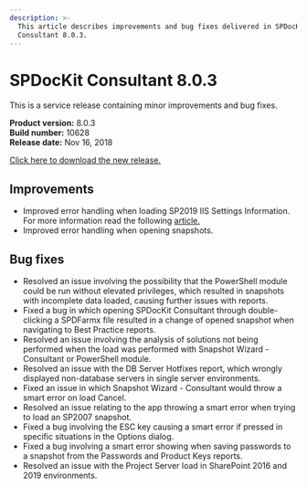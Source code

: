 ```yaml
---
description: >-
  This article describes improvements and bug fixes delivered in SPDocKit
  Consultant 8.0.3.
---
```


# SPDocKit Consultant 8.0.3

This is a service release containing minor improvements and bug fixes.

**Product version:** 8.0.3\
**Build number:** 10628\
**Release date:** Nov 16, 2018

[Click here to download the new release.](https://www.syskit.com/products/spdockit/download/)

## Improvements

* Improved error handling when loading SP2019 IIS Settings Information. For more information read the following [article.](../faq/troubleshooting/error-while-loading-iis-settings.md)
* Improved error handling when opening snapshots.

## Bug fixes

* Resolved an issue involving the possibility that the PowerShell module could be run without elevated privileges, which resulted in snapshots with incomplete data loaded, causing further issues with reports.
* Fixed a bug in which opening SPDocKit Consultant through double-clicking a SPDFarmx file resulted in a change of opened snapshot when navigating to Best Practice reports.
* Resolved an issue involving the analysis of solutions not being performed when the load was performed with Snapshot Wizard - Consultant or PowerShell module.
* Resolved an issue with the DB Server Hotfixes report, which wrongly displayed non-database servers in single server environments.
* Fixed an issue in which Snapshot Wizard - Consultant would throw a smart error on load Cancel.
* Resolved an issue relating to the app throwing a smart error when trying to load an SP2007 snapshot.
* Fixed a bug involving the ESC key causing a smart error if pressed in specific situations in the Options dialog.
* Fixed a bug involving a smart error showing when saving passwords to a snapshot from the Passwords and Product Keys reports.
* Resolved an issue with the Project Server load in SharePoint 2016 and 2019 environments.

